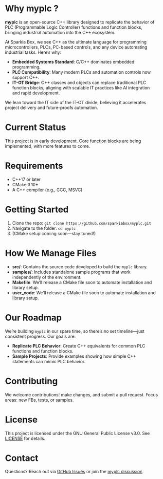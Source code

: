 # Why myplc ?

**myplc** is an open-source C++ library designed to replicate the behavior of PLC (Programmable Logic Controller) functions and function blocks, bringing industrial automation into the C++ ecosystem.

At Sparkia Box, we see C++ as the ultimate language for programming microcontrollers, PLCs, PC-based controls, and any device automating industrial tasks. Here’s why:

- **Embedded Systems Standard**: C/C++ dominates embedded programming.
- **PLC Compatibility**: Many modern PLCs and automation controls now support C++.
- **IT-OT Bridge**: C++ classes and objects can replace traditional PLC function blocks, aligning with scalable IT practices like AI integration and rapid development.

We lean toward the IT side of the IT-OT divide, believing it accelerates project delivery and future-proofs automation.

# Current Status

This project is in early development. Core function blocks are being implemented, with more features to come.

# Requirements

- C++17 or later
- CMake 3.10+
- A C++ compiler (e.g., GCC, MSVC)

# Getting Started

1. Clone the repo: `git clone https://github.com/sparkiabox/myplc.git`
2. Navigate to the folder: `cd myplc`
3. (CMake setup coming soon—stay tuned!)

# How We Manage Files

- **src/**: Contains the source code developed to build the `myplc` library.
- **samples/**: Includes standalone sample programs that work independently of the environment.
- **Makefile**: We’ll release a CMake file soon to automate installation and library setup.
- **user_code**: We’ll release a CMake file soon to automate installation and library setup.

# Our Roadmap

We’re building `myplc` in our spare time, so there’s no set timeline—just consistent progress. Our goals are:

- **Replicate PLC Behavior**: Create C++ equivalents for common PLC functions and function blocks.
- **Sample Projects**: Provide examples showing how simple C++ statements can mimic PLC behavior.

# Contributing

We welcome contributions! make changes, and submit a pull request. Focus areas: new FBs, tests, or samples.

# License

This project is licensed under the GNU General Public License v3.0. See [LICENSE](https://github.com/sparkiabox/myplc/blob/main/LICENSE) for details.

# Contact

Questions? Reach out via [GitHub Issues](https://github.com/sparkiabox/myplc/issues) or join the [myplc discussion](https://github.com/sparkiabox/myplc/discussions).